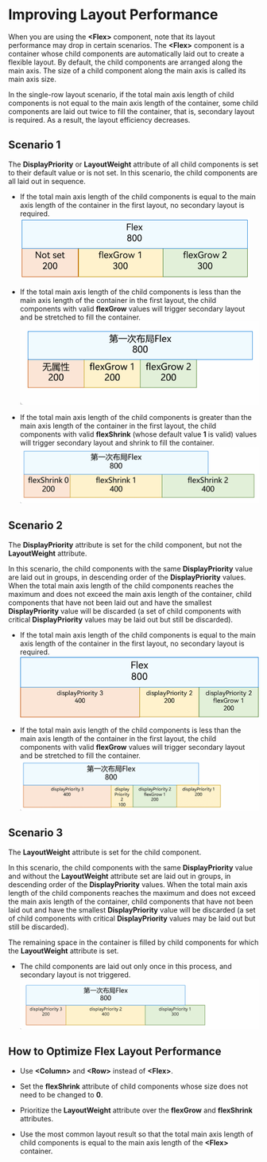 # Improving Layout Performance


When you are using the **\<Flex>** component, note that its layout performance may drop in certain scenarios. The **\<Flex>** component is a container whose child components are automatically laid out to create a flexible layout. By default, the child components are arranged along the main axis. The size of a child component along the main axis is called its main axis size.


In the single-row layout scenario, if the total main axis length of child components is not equal to the main axis length of the container, some child components are laid out twice to fill the container, that is, secondary layout is required. As a result, the layout efficiency decreases.


## Scenario 1

The **DisplayPriority** or **LayoutWeight** attribute of all child components is set to their default value or is not set. In this scenario, the child components are all laid out in sequence.


- If the total main axis length of the child components is equal to the main axis length of the container in the first layout, no secondary layout is required.
  ![layout-performance-1](figures/layout-performance-1.png)

- If the total main axis length of the child components is less than the main axis length of the container in the first layout, the child components with valid **flexGrow** values will trigger secondary layout and be stretched to fill the container.
  ![layout-performace-2](figures/layout-performace-2.gif)

- If the total main axis length of the child components is greater than the main axis length of the container in the first layout, the child components with valid **flexShrink** (whose default value **1** is valid) values will trigger secondary layout and shrink to fill the container.
  ![layout-performace-3](figures/layout-performace-3.gif)


## Scenario 2

The **DisplayPriority** attribute is set for the child component, but not the **LayoutWeight** attribute.


In this scenario, the child components with the same **DisplayPriority** value are laid out in groups, in descending order of the **DisplayPriority** values. When the total main axis length of the child components reaches the maximum and does not exceed the main axis length of the container, child components that have not been laid out and have the smallest **DisplayPriority** value will be discarded (a set of child components with critical **DisplayPriority** values may be laid out but still be discarded).


- If the total main axis length of the child components is equal to the main axis length of the container in the first layout, no secondary layout is required.
  ![layout-performance-4](figures/layout-performance-4.png)

- If the total main axis length of the child components is less than the main axis length of the container in the first layout, the child components with valid **flexGrow** values will trigger secondary layout and be stretched to fill the container.
  ![layout-performace-5](figures/layout-performace-5.gif)


## Scenario 3

The **LayoutWeight** attribute is set for the child component.

In this scenario, the child components with the same **DisplayPriority** value and without the **LayoutWeight** attribute set are laid out in groups, in descending order of the **DisplayPriority** values. When the total main axis length of the child components reaches the maximum and does not exceed the main axis length of the container, child components that have not been laid out and have the smallest **DisplayPriority** value will be discarded (a set of child components with critical **DisplayPriority** values may be laid out but still be discarded).


The remaining space in the container is filled by child components for which the **LayoutWeight** attribute is set.


- The child components are laid out only once in this process, and secondary layout is not triggered.
  ![layout-performace-6](figures/layout-performace-6.gif)


## How to Optimize Flex Layout Performance

- Use **\<Column>** and **\<Row>** instead of **\<Flex>**.

- Set the **flexShrink** attribute of child components whose size does not need to be changed to **0**.

- Prioritize the **LayoutWeight** attribute over the **flexGrow** and **flexShrink** attributes.

- Use the most common layout result so that the total main axis length of child components is equal to the main axis length of the **\<Flex>** container.
